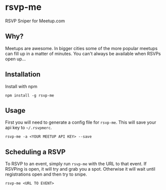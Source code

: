 # rsvp-me

RSVP Sniper for Meetup.com

## Why?

Meetups are awesome. In bigger cities some of the more popular meetups can fill
up in a matter of minutes. You can't always be available when RSVPs open up...

## Installation

Install with npm

```
npm install -g rsvp-me
```

## Usage

First you will need to generate a config file for `rsvp-me`. This will save your
api key to `~/.rsvpmerc`.

```
rsvp-me -a <YOUR MEETUP API KEY> --save
```

## Scheduling a RSVP

To RSVP to an event, simply run `rsvp-me` with the URL to that event. If
RSVPing is open, it will try and grab you a spot. Otherwise it will wait
until registrations open and then try to snipe.

```
rsvp-me <URL TO EVENT>
```
